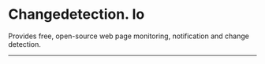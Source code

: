 # Changedetection. Io

Provides free, open-source web page monitoring, notification and change detection.

---